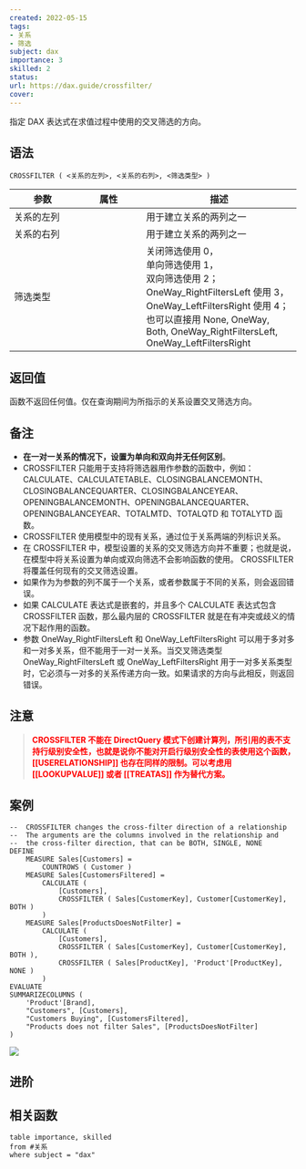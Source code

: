 ```yaml
---
created: 2022-05-15
tags: 
- 关系 
- 筛选
subject: dax
importance: 3
skilled: 2
status:
url: https://dax.guide/crossfilter/
cover: 
---
```

指定 DAX 表达式在求值过程中使用的交叉筛选的方向。

## 语法

```DAX
CROSSFILTER ( <关系的左列>, <关系的右列>, <筛选类型> )
```

| 参数<div style="width:100px">       | 属性<div style="width:100px">      | 描述                                                         |
| ---------- | :--: | ------------------------------------------------------------ |
| 关系的左列 |      | 用于建立关系的两列之一                                       |
| 关系的右列 |      | 用于建立关系的两列之一                                       |
| 筛选类型   |      | 关闭筛选使用 0，<br />单向筛选使用 1，<br />双向筛选使用 2；<br />OneWay_RightFiltersLeft 使用 3，<br />OneWay_LeftFiltersRight 使用 4；<br />也可以直接用 None, OneWay, Both, OneWay_RightFiltersLeft, OneWay_LeftFiltersRight |


## 返回值

函数不返回任何值。仅在查询期间为所指示的关系设置交叉筛选方向。

## 备注

-   **在一对一关系的情况下，设置为单向和双向并无任何区别**。
-   CROSSFILTER 只能用于支持将筛选器用作参数的函数中，例如：CALCULATE、CALCULATETABLE、CLOSINGBALANCEMONTH、CLOSINGBALANCEQUARTER、CLOSINGBALANCEYEAR、OPENINGBALANCEMONTH、OPENINGBALANCEQUARTER、OPENINGBALANCEYEAR、TOTALMTD、TOTALQTD 和 TOTALYTD 函数。
-   CROSSFILTER 使用模型中的现有关系，通过位于关系两端的列标识关系。
-   在 CROSSFILTER 中，模型设置的关系的交叉筛选方向并不重要；也就是说，在模型中将关系设置为单向或双向筛选不会影响函数的使用。 CROSSFILTER 将覆盖任何现有的交叉筛选设置。
-   如果作为为参数的列不属于一个关系，或者参数属于不同的关系，则会返回错误。
-   如果 CALCULATE 表达式是嵌套的，并且多个 CALCULATE 表达式包含 CROSSFILTER 函数，那么最内层的 CROSSFILTER 就是在有冲突或歧义的情况下起作用的函数。
-   参数 OneWay_RightFiltersLeft 和 OneWay_LeftFiltersRight 可以用于多对多和一对多关系，但不能用于一对一关系。当交叉筛选类型 OneWay_RightFiltersLeft 或 OneWay_LeftFiltersRight 用于一对多关系类型时，它必须与一对多的关系传递方向一致。如果请求的方向与此相反，则返回错误。

## 注意

>**<font color=red>CROSSFILTER 不能在 DirectQuery 模式下创建计算列，所引用的表不支持行级别安全性，也就是说你不能对开启行级别安全性的表使用这个函数，[[USERELATIONSHIP]] 也存在同样的限制。可以考虑用 [[LOOKUPVALUE]] 或者 [[TREATAS]] 作为替代方案。</font>**

## 案例

```DAX
--  CROSSFILTER changes the cross-filter direction of a relationship
--  The arguments are the columns involved in the relationship and
--  the cross-filter direction, that can be BOTH, SINGLE, NONE
DEFINE
    MEASURE Sales[Customers] =
        COUNTROWS ( Customer )
    MEASURE Sales[CustomersFiltered] =
        CALCULATE (
            [Customers],
            CROSSFILTER ( Sales[CustomerKey], Customer[CustomerKey], BOTH )
        )
    MEASURE Sales[ProductsDoesNotFilter] =
        CALCULATE (
            [Customers],
            CROSSFILTER ( Sales[CustomerKey], Customer[CustomerKey], BOTH ),
            CROSSFILTER ( Sales[ProductKey], 'Product'[ProductKey], NONE )
        )
EVALUATE
SUMMARIZECOLUMNS (
    'Product'[Brand],
    "Customers", [Customers],
    "Customers Buying", [CustomersFiltered],
    "Products does not filter Sales", [ProductsDoesNotFilter]
)
```

![](https://secure2.wostatic.cn/static/4dJHPPBYEsQrXHYxHuGUv5/image.png?auth_key=1652599268-qxgFC15wijRn6THKXkxvu-0-76a48a81991cd026ffd8f25343a7ce52)

## 进阶

## 相关函数
```dataview
table importance, skilled
from #关系
where subject = "dax"
```